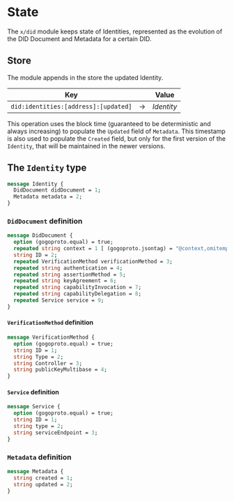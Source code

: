 <!--
order: 1
-->

# State

The `x/did` module keeps state of Identities, represented as the evolution of the DID Document and Metadata for a certain DID.

## Store

The module appends in the store the updated Identity.

| Key |  | Value |
| ------- | ---------- | ---------- | 
| `did:identities:[address]:[updated]` | &rarr; | _Identity_ |

This operation uses the block time (guaranteed to be deterministic and always increasing) to populate the `Updated` field of `Metadata`. 
This timestamp is also used to populate the `Created` field, but only for the first version of the `Identity`, that will be maintained in the newer versions.

## The `Identity` type

```protobuf
message Identity {
  DidDocument didDocument = 1;
  Metadata metadata = 2;
}
```

### `DidDocument` definition

```protobuf
message DidDocument {
  option (gogoproto.equal) = true;
  repeated string context = 1 [ (gogoproto.jsontag) = "@context,omitempty" ];
  string ID = 2;
  repeated VerificationMethod verificationMethod = 3;
  repeated string authentication = 4;
  repeated string assertionMethod = 5;
  repeated string keyAgreement = 6;
  repeated string capabilityInvocation = 7;
  repeated string capabilityDelegation = 8;
  repeated Service service = 9;
}
```

#### `VerificationMethod` definition

```protobuf
message VerificationMethod {
  option (gogoproto.equal) = true;
  string ID = 1;
  string Type = 2;
  string Controller = 3;
  string publicKeyMultibase = 4;
}
```

#### `Service` definition

```protobuf
message Service {
  option (gogoproto.equal) = true;
  string ID = 1;
  string type = 2;
  string serviceEndpoint = 3;
}
```

### `Metadata` definition

```protobuf
message Metadata {
  string created = 1;
  string updated = 2;
}
```
